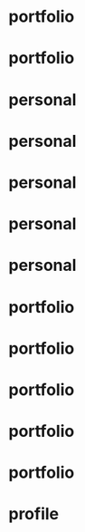 # portfolio
# portfolio
# personal
# personal
# personal
# personal
# personal
# portfolio
# portfolio
# portfolio
# portfolio
# portfolio
# profile
